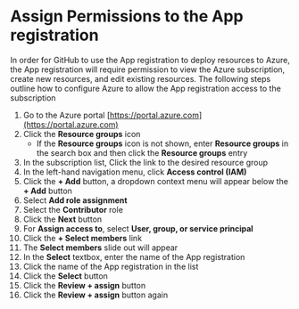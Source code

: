 # Assign Permissions to the App registration

In order for GitHub to use the App registration to deploy resources to Azure, the App registration will require permission
to view the Azure subscription, create new resources, and edit existing resources.  The following steps outline how to configure
Azure to allow the App registration access to the subscription

1. Go to the Azure portal [https://portal.azure.com](https://portal.azure.com)
2. Click the **Resource groups** icon
   - If the **Resource groups** icon is not shown, enter **Resource groups** in the search box and then click the **Resource groups** entry
3. In the subscription list, Click the link to the desired resource group
4. In the left-hand navigation menu, click **Access control (IAM)**
5. Click the **+ Add** button, a dropdown context menu will appear below the **+ Add** button
6. Select **Add role assignment**
7. Select the **Contributor** role
8. Click the **Next** button
9. For **Assign access to**, select **User, group, or service principal**
10. Click the **+ Select members** link
11. The **Select members** slide out will appear
12. In the **Select** textbox, enter the name of the App registration
13. Click the name of the App registration in the list
14. Click the **Select** button
15. Click the **Review + assign** button
16. Click the **Review + assign** button again
